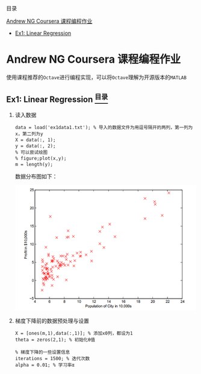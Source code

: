 <a name="content">目录</a>

[Andrew NG Coursera 课程编程作业](#title)
- [Ex1: Linear Regression](#ex1)





<h1 name="title">Andrew NG Coursera 课程编程作业</h1>

使用课程推荐的`Octave`进行编程实现，可以将`Octave`理解为开源版本的`MATLAB`

<a name="ex1"><h2>Ex1: Linear Regression [<sup>目录</sup>](#content)</h2></a>

1. 读入数据

	```
	data = load('ex1data1.txt'); % 导入的数据文件为用逗号隔开的两列，第一列为x，第二列为y
	X = data(:, 1);
	y = data(:, 2);
	% 可以尝试绘图
	% figure;plot(x,y);
	m = length(y);
	```

	数据分布图如下：

	<p align="center"><img src=./picture/AndrewNG-homework-ex1-1.png width=800 /></p>

2. 梯度下降前的数据预处理与设置

	```
	X = [ones(m,1),data(:,1)]; % 添加x0列，都设为1
	theta = zeros(2,1); % 初始化θ值
	
	% 梯度下降的一些设置信息
	iterations = 1500; % 迭代次数
	alpha = 0.01; % 学习率α
	```
